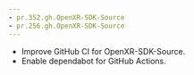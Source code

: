 ```yaml
---
- pr.352.gh.OpenXR-SDK-Source
- pr.256.gh.OpenXR-SDK-Source
---
```

- Improve GitHub CI for OpenXR-SDK-Source.
- Enable dependabot for GitHub Actions.
